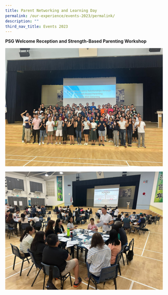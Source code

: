 ```yaml
---
title: Parent Networking and Learning Day
permalink: /our-experience/events-2023/permalink/
description: ""
third_nav_title: Events 2023
---
```

**PSG Welcome Reception and Strength-Based Parenting Workshop**

![](/images/2023%20parent%20networking%20learning%201.jpg)

![](/images/2023%20parent%20networking%20learning%202.jpg)